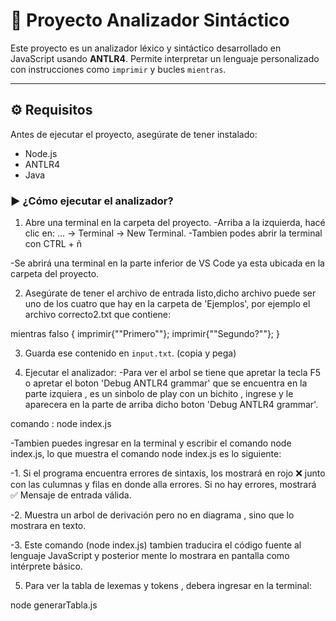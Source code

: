 
# 📘 Proyecto Analizador Sintáctico

Este proyecto es un analizador léxico y sintáctico desarrollado en JavaScript usando **ANTLR4**. Permite interpretar un lenguaje personalizado con instrucciones como `imprimir` y bucles `mientras`.

---

## ⚙️ Requisitos

Antes de ejecutar el proyecto, asegúrate de tener instalado:

- Node.js
- ANTLR4 
- Java


### ▶️ ¿Cómo ejecutar el analizador?

1. Abre una terminal en la carpeta del proyecto.
-Arriba a la izquierda, hacé clic en: ... -> Terminal -> New Terminal.
-Tambien podes abrir la terminal con CTRL + ñ

-Se abrirá una terminal en la parte inferior de VS Code ya esta ubicada en la carpeta del proyecto.


2. Asegúrate de tener el archivo de entrada listo,dicho archivo puede ser uno de los cuatro que hay en la carpeta de 'Ejemplos', por ejemplo el archivo correcto2.txt que contiene:

mientras falso {
imprimir{""Primero""};
imprimir{""Segundo?""};
}

3. Guarda ese contenido en `input.txt`. (copia y pega)

4. Ejecutar el analizador:
-Para ver el arbol se tiene que apretar la tecla F5 o apretar el boton 'Debug ANTLR4 grammar' que se encuentra en la parte izquiera , es un sinbolo de play con un bichito , ingrese y le aparecera en la parte de arriba dicho boton 'Debug ANTLR4 grammar'.

comando : node index.js

-Tambien puedes ingresar en la terminal y escribir el comando node index.js, lo que muestra el comando node index.js es lo siguiente:


-1. Si el programa encuentra errores de sintaxis, los mostrará en rojo ❌ junto con las culumnas y filas en donde alla errores. Si no hay errores, mostrará ✅ Mensaje de entrada válida.

-2. Muestra un arbol de derivación pero no en diagrama , sino que lo mostrara en texto.

-3. Este comando (node index.js) tambien traducira el código fuente al lenguaje JavaScript y posterior mente lo mostrara en pantalla como intérprete básico.


5. Para ver la tabla de lexemas y tokens , debera ingresar en la terminal:

node generarTabla.js
